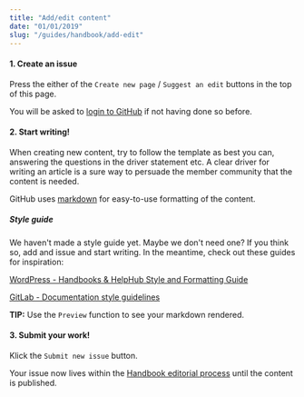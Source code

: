 ```yaml
---
title: "Add/edit content"
date: "01/01/2019"
slug: "/guides/handbook/add-edit"
---
```


#### 1. Create an issue

Press the either of the `Create new page` / `Suggest an edit` buttons in the top of this page.

You will be asked to [login to GitHub](https://github.com/login) if not having done so before.

#### 2. Start writing!

When creating new content, try to follow the template as best you can, answering the questions in the driver statement etc. A clear driver for writing an article is a sure way to persuade the member community that the content is needed.

GitHub uses [markdown](https://guides.github.com/features/mastering-markdown/) for easy-to-use formatting of the content.

##### Style guide

We haven't made a style guide yet. Maybe we don't need one?  If you think so, add and issue and start writing. In the meantime, check out these guides for inspiration:

[WordPress - Handbooks & HelpHub Style and Formatting Guide](https://make.wordpress.org/docs/handbook/documentation-team-handbook/handbooks-style-and-formatting-guide/)

[GitLab - Documentation style guidelines](https://docs.gitlab.com/ee/development/documentation/styleguide.html)

**TIP:** Use the `Preview` function to see your markdown rendered.

#### 3. Submit your work!

Klick the `Submit new issue` button.

Your issue now lives within the [Handbook editorial process](https://github.com/initiativets/handbook/projects/1) until the content is published.
